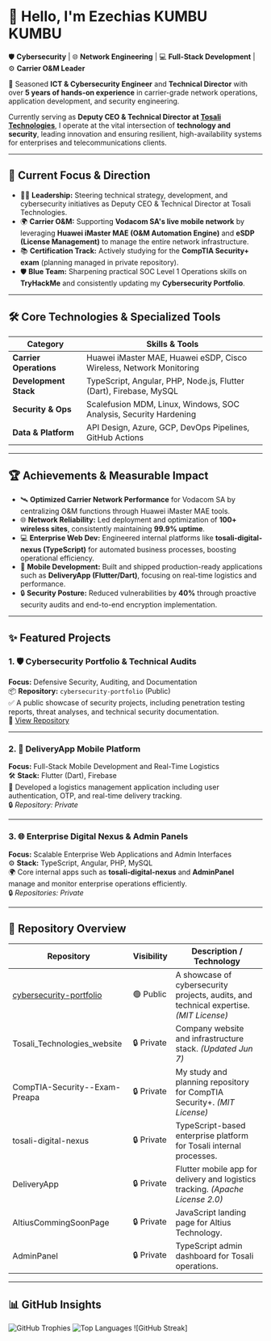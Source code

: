 # 👋 Hello, I'm Ezechias KUMBU KUMBU

🛡️ **Cybersecurity** | 🌐 **Network Engineering** | 💻 **Full-Stack Development** | ⚙️ **Carrier O&M Leader**

🚀 Seasoned **ICT & Cybersecurity Engineer** and **Technical Director** with over **5 years of hands-on experience** in carrier-grade network operations, application development, and security engineering.

Currently serving as **Deputy CEO & Technical Director at [Tosali Technologies](https://tosali.tech)**, I operate at the vital intersection of **technology and security**, leading innovation and ensuring resilient, high-availability systems for enterprises and telecommunications clients.

---

## 🎯 Current Focus & Direction

- 👨‍💼 **Leadership:** Steering technical strategy, development, and cybersecurity initiatives as Deputy CEO & Technical Director at Tosali Technologies.  
- 🌍 **Carrier O&M:** Supporting **Vodacom SA's live mobile network** by leveraging **Huawei iMaster MAE (O&M Automation Engine)** and **eSDP (License Management)** to manage the entire network infrastructure.  
- 📚 **Certification Track:** Actively studying for the **CompTIA Security+ exam** (planning managed in private repository).  
- 🛡️ **Blue Team:** Sharpening practical SOC Level 1 Operations skills on **TryHackMe** and consistently updating my **Cybersecurity Portfolio**.  

---

## 🛠️ Core Technologies & Specialized Tools

| **Category** | **Skills & Tools** |
|---------------|--------------------|
| **Carrier Operations** | Huawei iMaster MAE, Huawei eSDP, Cisco Wireless, Network Monitoring |
| **Development Stack** | TypeScript, Angular, PHP, Node.js, Flutter (Dart), Firebase, MySQL |
| **Security & Ops** | Scalefusion MDM, Linux, Windows, SOC Analysis, Security Hardening |
| **Data & Platform** | API Design, Azure, GCP, DevOps Pipelines, GitHub Actions |

---

## 🏆 Achievements & Measurable Impact

- 🛰️ **Optimized Carrier Network Performance** for Vodacom SA by centralizing O&M functions through Huawei iMaster MAE tools.  
- 🌐 **Network Reliability:** Led deployment and optimization of **100+ wireless sites**, consistently maintaining **99.9% uptime**.  
- 💻 **Enterprise Web Dev:** Engineered internal platforms like **tosali-digital-nexus (TypeScript)** for automated business processes, boosting operational efficiency.  
- 📱 **Mobile Development:** Built and shipped production-ready applications such as **DeliveryApp (Flutter/Dart)**, focusing on real-time logistics and performance.  
- 🔒 **Security Posture:** Reduced vulnerabilities by **40%** through proactive security audits and end-to-end encryption implementation.  

---

## ✨ Featured Projects

### 1. 🛡️ Cybersecurity Portfolio & Technical Audits  
**Focus:** Defensive Security, Auditing, and Documentation  
📦 **Repository:** `cybersecurity-portfolio` (Public)  
✅ A public showcase of security projects, including penetration testing reports, threat analyses, and technical security documentation.  
🔗 [View Repository](https://github.com/ezechiaskumbukumbu/cybersecurity-portfolio)

---

### 2. 🚚 DeliveryApp Mobile Platform  
**Focus:** Full-Stack Mobile Development and Real-Time Logistics  
🛠️ **Stack:** Flutter (Dart), Firebase  
📱 Developed a logistics management application including user authentication, OTP, and real-time delivery tracking.  
🔒 _Repository: Private_

---

### 3. 🌐 Enterprise Digital Nexus & Admin Panels  
**Focus:** Scalable Enterprise Web Applications and Admin Interfaces  
⚙️ **Stack:** TypeScript, Angular, PHP, MySQL  
🌍 Core internal apps such as **tosali-digital-nexus** and **AdminPanel** manage and monitor enterprise operations efficiently.  
🔒 _Repositories: Private_

---

## 📂 Repository Overview

| **Repository** | **Visibility** | **Description / Technology** |
|-----------------|----------------|-------------------------------|
| [cybersecurity-portfolio](https://github.com/ezechiaskumbukumbu/cybersecurity-portfolio) | 🟢 Public | A showcase of cybersecurity projects, audits, and technical expertise. *(MIT License)* |
| Tosali_Technologies_website | 🔒 Private | Company website and infrastructure stack. *(Updated Jun 7)* |
| CompTIA-Security--Exam-Preapa | 🔒 Private | My study and planning repository for CompTIA Security+. *(MIT License)* |
| tosali-digital-nexus | 🔒 Private | TypeScript-based enterprise platform for Tosali internal processes. |
| DeliveryApp | 🔒 Private | Flutter mobile app for delivery and logistics tracking. *(Apache License 2.0)* |
| AltiusCommingSoonPage | 🔒 Private | JavaScript landing page for Altius Technology. |
| AdminPanel | 🔒 Private | TypeScript admin dashboard for Tosali operations. |

---

## 📊 GitHub Insights

![GitHub Trophies](https://github-profile-trophy.vercel.app/?username=ezechiaskumbukumbu&theme=onestar&margin-w=8&no-frame=true)
![Top Languages](https://github-readme-stats.vercel.app/api/top-langs/?username=ezechiaskumbukumbu&layout=compact&theme=github_dark)
![GitHub Streak]
